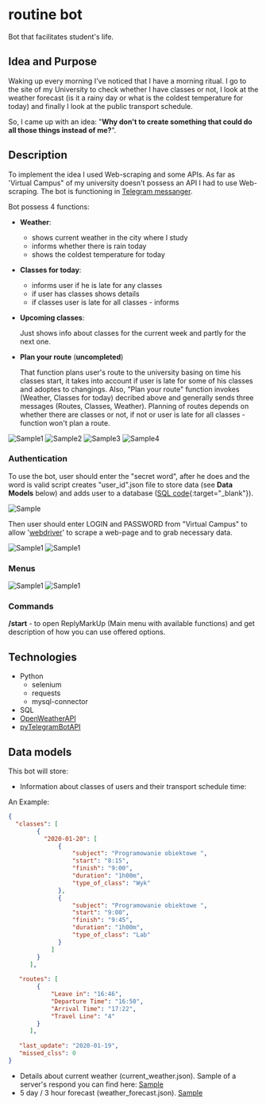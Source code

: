# routine bot
Bot that facilitates student's life.
## Idea and Purpose
Waking up every morning I've noticed that I have a morning ritual.
I go to the site of my University to check whether I have classes or not, I look at the weather forecast (is it a rainy day or what is the coldest temperature for today) and finally I look at the public transport schedule. 

So, I came up with an idea: "**Why don't to create something that could do all those things instead of me?**".

## Description

To implement the idea I used Web-scraping and some APIs. As far as 'Virtual Campus" of my university doesn't possess an API I had to use Web-scraping. The bot is functioning in [Telegram messanger](https://telegram.org/).

Bot possess 4 functions:
* **Weather**:
  * shows current weather in the city where I study
  * informs whether there is rain today
  * shows the coldest temperature for today
  
  
* **Classes for today**:
  * informs user if he is late for any classes
  * if user has classes shows details
  * if classes user is late for all classes - informs


* **Upcoming classes**:

  Just shows info about classes for the current week and partly for the next one.


* **Plan your route** (**uncompleted**)

  That function plans user's route to the university basing on time his classes start, it takes into account if user is      late for some of his classes and adoptes to changings. Also, "Plan your route" function invokes (Weather, Classes for today) decribed above and generally sends three messages (Routes, Classes, Weather). Planning of routes depends on whether there are classes or not, if not or user is late for all classes - function won't plan a route.
  
![Sample1](https://github.com/Kavtorev/telegram-bot/blob/master/screens/weather.png) ![Sample2](https://github.com/Kavtorev/telegram-bot/blob/master/screens/classes%20for%20today.png) ![Sample3](https://github.com/Kavtorev/telegram-bot/blob/master/screens/upcoming%20classes.png) ![Sample4](https://github.com/Kavtorev/telegram-bot/blob/master/screens/routes.png)

### Authentication

To use the bot, user should enter the "secret word", after he does and the word is valid script creates "user_id".json file to store data (see **Data Models** below) and adds user to a database ([SQL code](https://github.com/Kavtorev/telegram-bot/tree/master/src/sql){:target="_blank"}).

![Sample](https://github.com/Kavtorev/telegram-bot/blob/master/screens/valid%20secret%20code.png)

Then user should enter LOGIN and PASSWORD from "Virtual Campus" to allow '[webdriver](https://www.guru99.com/introduction-webdriver-comparison-selenium-rc.html)' to scrape a web-page and to grab necessary data.

![Sample1](https://github.com/Kavtorev/telegram-bot/blob/master/screens/login.png) ![Sample1](https://github.com/Kavtorev/telegram-bot/blob/master/screens/password.png)

### Menus
![Sample1](https://github.com/Kavtorev/telegram-bot/blob/master/screens/menus2.png) ![Sample1](https://github.com/Kavtorev/telegram-bot/blob/master/screens/menus1.png)

### Commands

**/start** - to open ReplyMarkUp (Main menu with available functions) and get description of how you can use offered options.

## Technologies
* Python
  * selenium
  * requests
  * mysql-connector
* SQL
* [OpenWeatherAPI](https://openweathermap.org/api)
* [pyTelegramBotAPI](https://github.com/eternnoir/pyTelegramBotAPI)

## Data models
This bot will store:
* Information about classes of users and their transport schedule time:

An Example:
```json
{
  "classes": [
        {
          "2020-01-20": [
              {
                  "subject": "Programowanie obiektowe ",
                  "start": "8:15",
                  "finish": "9:00",
                  "duration": "1h00m",
                  "type_of_class": "Wyk"
              },
              {
                  "subject": "Programowanie obiektowe ",
                  "start": "9:00",
                  "finish": "9:45",
                  "duration": "1h00m",
                  "type_of_class": "Lab"
              }
            ]
        }
      ],
      
   "routes": [
        {
            "Leave in": "16:46",
            "Departure Time": "16:50",
            "Arrival Time": "17:22",
            "Travel Line": "4"
        }
      ],
      
   "last_update": "2020-01-19",
   "missed_clss": 0
}   
```
* Details about current weather (current_weather.json). Sample of a server's respond you can find here: [Sample](https://openweathermap.org/current)
* 5 day / 3 hour forecast (weather_forecast.json). [Sample](https://openweathermap.org/forecast5)


